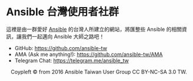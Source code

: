 # Ansible 台灣使用者社群

這裡是由一群愛好 [Ansible](https://www.ansible.com) 的台灣人所建立的網站，將匯整些 Ansible 的相關資訊，讓我們一起邁向 Ansible 大師之路吧！

- GitHub: https://github.com/ansible-tw
- AMA (Ask me anything!): https://github.com/ansible-tw/AMA
- Telegram Chat: https://telegram.me/ansible_tw

<div style="text-align: center;">
Coypleft © from 2016 Ansible Taiwan User Group CC BY-NC-SA 3.0 TW.
</div>
